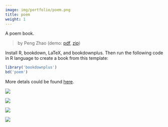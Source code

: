 ```yaml
---
image: img/portfolio/poem.png
title: poem
weight: 1
---
```


A poem book.

> by Peng Zhao (demo: [pdf](https://github.com/pzhaonet/bookdownplus/raw/master/inst2/poem/showcase/poem.pdf), [zip](https://github.com/pzhaonet/bookdownplus/raw/master/inst/templates/poem.zip))

<!--more-->

Install R, bookdown, LaTeX, and bookdownplus. Then run the following code in R language to create a book from this template:

```r
library('bookdownplus')
bd('poem')
```

More detals could be found [here](https://github.com/pzhaonet/bookdownplus).
<p><a href="https://github.com/pzhaonet/bookdownplus/raw/master/inst2/poem/showcase/cover.png"><img class = "jf-image-shadow" src="https://github.com/pzhaonet/bookdownplus/raw/master/inst2/poem/showcase/cover.png" /></a></p>
<p><a href="https://github.com/pzhaonet/bookdownplus/raw/master/inst2/poem/showcase/poem1.png"><img class = "jf-image-shadow" src="https://github.com/pzhaonet/bookdownplus/raw/master/inst2/poem/showcase/poem1.png" /></a></p>
<p><a href="https://github.com/pzhaonet/bookdownplus/raw/master/inst2/poem/showcase/poem2.png"><img class = "jf-image-shadow" src="https://github.com/pzhaonet/bookdownplus/raw/master/inst2/poem/showcase/poem2.png" /></a></p>
<p><a href="https://github.com/pzhaonet/bookdownplus/raw/master/inst2/poem/showcase/poem5.png"><img class = "jf-image-shadow" src="https://github.com/pzhaonet/bookdownplus/raw/master/inst2/poem/showcase/poem5.png" /></a></p>
